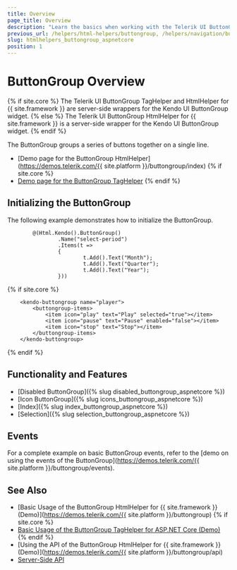 ```yaml
---
title: Overview
page_title: Overview
description: "Learn the basics when working with the Telerik UI ButtonGroup component for {{ site.framework }}."
previous_url: /helpers/html-helpers/buttongroup, /helpers/navigation/buttongroup/overview
slug: htmlhelpers_buttongroup_aspnetcore
position: 1
---
```


# ButtonGroup Overview

{% if site.core %}
The Telerik UI ButtonGroup TagHelper and HtmlHelper for {{ site.framework }} are server-side wrappers for the Kendo UI ButtonGroup widget.
{% else %}
The Telerik UI ButtonGroup HtmlHelper for {{ site.framework }} is a server-side wrapper for the Kendo UI ButtonGroup widget.
{% endif %}

The ButtonGroup groups a series of buttons together on a single line.

* [Demo page for the ButtonGroup HtmlHelper](https://demos.telerik.com/{{ site.platform }}/buttongroup/index)
{% if site.core %}
* [Demo page for the ButtonGroup TagHelper](https://demos.telerik.com/aspnet-core/buttongroup/tag-helper)
{% endif %}

## Initializing the ButtonGroup

The following example demonstrates how to initialize the ButtonGroup.

```HtmlHelper
        @(Html.Kendo().ButtonGroup()
                .Name("select-period")
                .Items(t =>
                {
                        t.Add().Text("Month");
                        t.Add().Text("Quarter");
                        t.Add().Text("Year");
                }))
```
{% if site.core %}
```TagHelper
    <kendo-buttongroup name="player">
        <buttongroup-items>
            <item icon="play" text="Play" selected="true"></item>
            <item icon="pause" text="Pause" enabled="false"></item>
            <item icon="stop" text="Stop"></item>
        </buttongroup-items>
    </kendo-buttongroup>
```
{% endif %}


## Functionality and Features

* [Disabled ButtonGroup]({% slug disabled_buttongroup_aspnetcore %})
* [Icon ButtonGroup]({% slug icons_buttongroup_aspnetcore %})
* [Index]({% slug index_buttongroup_aspnetcore %})
* [Selection]({% slug selection_buttongroup_aspnetcore %})

## Events

For a complete example on basic ButtonGroup events, refer to the [demo on using the events of the ButtonGroup](https://demos.telerik.com/{{ site.platform }}/buttongroup/events).

## See Also

* [Basic Usage of the ButtonGroup HtmlHelper for {{ site.framework }} (Demo)](https://demos.telerik.com/{{ site.platform }}/buttongroup)
{% if site.core %}
* [Basic Usage of the ButtonGroup TagHelper for ASP.NET Core (Demo)](https://demos.telerik.com/aspnet-core/buttongroup/tag-helper)
{% endif %}
* [Using the API of the ButtonGroup HtmlHelper for {{ site.framework }} (Demo)](https://demos.telerik.com/{{ site.platform }}/buttongroup/api)
* [Server-Side API](/api/buttongroup)
